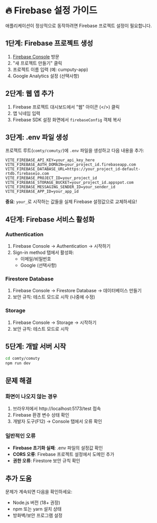 # 🔥 Firebase 설정 가이드

애플리케이션이 정상적으로 동작하려면 Firebase 프로젝트 설정이 필요합니다.

## 1단계: Firebase 프로젝트 생성

1. [Firebase Console](https://console.firebase.google.com) 방문
2. "새 프로젝트 만들기" 클릭
3. 프로젝트 이름 입력 (예: cumputy-app)
4. Google Analytics 설정 (선택사항)

## 2단계: 웹 앱 추가

1. Firebase 프로젝트 대시보드에서 "웹" 아이콘 (</>)  클릭
2. 앱 닉네임 입력
3. Firebase SDK 설정 화면에서 `firebaseConfig` 객체 복사

## 3단계: .env 파일 생성

프로젝트 루트(`comty/comuty/`)에 `.env` 파일을 생성하고 다음 내용을 추가:

```env
VITE_FIREBASE_API_KEY=your_api_key_here
VITE_FIREBASE_AUTH_DOMAIN=your_project_id.firebaseapp.com
VITE_FIREBASE_DATABASE_URL=https://your_project_id-default-rtdb.firebaseio.com
VITE_FIREBASE_PROJECT_ID=your_project_id
VITE_FIREBASE_STORAGE_BUCKET=your_project_id.appspot.com
VITE_FIREBASE_MESSAGING_SENDER_ID=your_sender_id
VITE_FIREBASE_APP_ID=your_app_id
```

**중요**: `your_`로 시작하는 값들을 실제 Firebase 설정값으로 교체하세요!

## 4단계: Firebase 서비스 활성화

### Authentication
1. Firebase Console → Authentication → 시작하기
2. Sign-in method 탭에서 활성화:
   - 이메일/비밀번호
   - Google (선택사항)

### Firestore Database
1. Firebase Console → Firestore Database → 데이터베이스 만들기
2. 보안 규칙: 테스트 모드로 시작 (나중에 수정)

### Storage
1. Firebase Console → Storage → 시작하기
2. 보안 규칙: 테스트 모드로 시작

## 5단계: 개발 서버 시작

```bash
cd comty/comuty
npm run dev
```

## 문제 해결

### 화면이 나오지 않는 경우
1. 브라우저에서 http://localhost:5173/test 접속
2. Firebase 환경 변수 상태 확인
3. 개발자 도구(F12) → Console 탭에서 오류 확인

### 일반적인 오류
- **Firebase 초기화 실패**: .env 파일의 설정값 확인
- **CORS 오류**: Firebase 프로젝트 설정에서 도메인 추가
- **권한 오류**: Firestore 보안 규칙 확인

## 추가 도움

문제가 계속되면 다음을 확인하세요:
- Node.js 버전 (18+ 권장)
- npm 또는 yarn 설치 상태  
- 방화벽/보안 프로그램 설정 